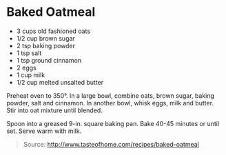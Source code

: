 Baked Oatmeal
============

- 3 cups old fashioned oats
- 1/2 cup brown sugar
- 2 tsp baking powder
- 1 tsp salt
- 1 tsp ground cinnamon
- 2 eggs
- 1 cup milk
- 1/2 cup melted unsalted butter

Preheat oven to 350°. In a large bowl, combine oats, brown sugar, baking powder, salt and cinnamon. In another bowl, whisk eggs, milk and butter. Stir into oat mixture until blended.

Spoon into a greased 9-in. square baking pan. Bake 40-45 minutes or until set. Serve warm with milk.


> Source: http://www.tasteofhome.com/recipes/baked-oatmeal
